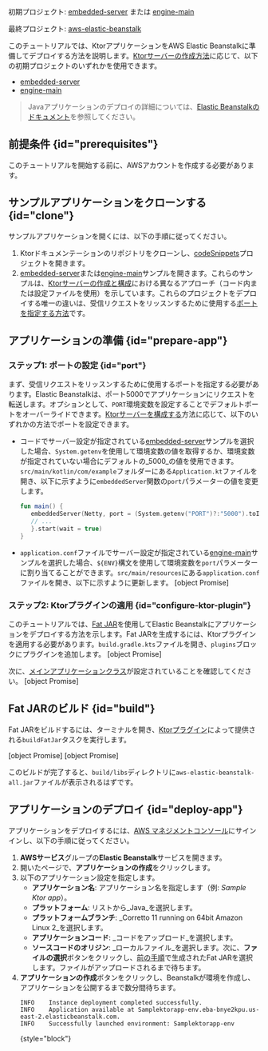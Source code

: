 [//]: # (title: AWS Elastic Beanstalk)

<show-structure for="chapter" depth="2"/>

<tldr>
<p>
<control>初期プロジェクト</control>: <a href="https://github.com/ktorio/ktor-documentation/tree/%ktor_version%/codeSnippets/snippets/embedded-server">embedded-server</a> または 
<a href="https://github.com/ktorio/ktor-documentation/tree/%ktor_version%/codeSnippets/snippets/engine-main">engine-main</a>
</p>
<p>
<control>最終プロジェクト</control>: <a href="https://github.com/ktorio/ktor-documentation/tree/%ktor_version%/codeSnippets/snippets/aws-elastic-beanstalk">aws-elastic-beanstalk</a>
</p>
</tldr>

このチュートリアルでは、KtorアプリケーションをAWS Elastic Beanstalkに準備してデプロイする方法を説明します。[Ktorサーバーの作成方法](server-create-and-configure.topic)に応じて、以下の初期プロジェクトのいずれかを使用できます。
* [embedded-server](https://github.com/ktorio/ktor-documentation/tree/%ktor_version%/codeSnippets/snippets/embedded-server)
* [engine-main](https://github.com/ktorio/ktor-documentation/tree/%ktor_version%/codeSnippets/snippets/engine-main)

> Javaアプリケーションのデプロイの詳細については、[Elastic Beanstalkのドキュメント](https://docs.aws.amazon.com/elasticbeanstalk/latest/dg/create_deploy_Java.html)を参照してください。

## 前提条件 {id="prerequisites"}
このチュートリアルを開始する前に、AWSアカウントを作成する必要があります。

## サンプルアプリケーションをクローンする {id="clone"}
サンプルアプリケーションを開くには、以下の手順に従ってください。

1. Ktorドキュメンテーションのリポジトリをクローンし、[codeSnippets](https://github.com/ktorio/ktor-documentation/tree/%ktor_version%/codeSnippets)プロジェクトを開きます。
2. [embedded-server](https://github.com/ktorio/ktor-documentation/tree/%ktor_version%/codeSnippets/snippets/embedded-server)または[engine-main](https://github.com/ktorio/ktor-documentation/tree/%ktor_version%/codeSnippets/snippets/engine-main)サンプルを開きます。これらのサンプルは、[Ktorサーバーの作成と構成](server-create-and-configure.topic)における異なるアプローチ（コード内または設定ファイルを使用）を示しています。これらのプロジェクトをデプロイする唯一の違いは、受信リクエストをリッスンするために使用する[ポートを指定する方法](#port)です。

## アプリケーションの準備 {id="prepare-app"}

### ステップ1: ポートの設定 {id="port"}

まず、受信リクエストをリッスンするために使用するポートを指定する必要があります。Elastic Beanstalkは、ポート5000でアプリケーションにリクエストを転送します。オプションとして、`PORT`環境変数を設定することでデフォルトポートをオーバーライドできます。[Ktorサーバーを構成する](server-create-and-configure.topic)方法に応じて、以下のいずれかの方法でポートを設定できます。
* コードでサーバー設定が指定されている[embedded-server](https://github.com/ktorio/ktor-documentation/tree/%ktor_version%/codeSnippets/snippets/embedded-server)サンプルを選択した場合、`System.getenv`を使用して環境変数の値を取得するか、環境変数が指定されていない場合にデフォルトの_5000_の値を使用できます。`src/main/kotlin/com/example`フォルダーにある`Application.kt`ファイルを開き、以下に示すように`embeddedServer`関数の`port`パラメーターの値を変更します。
   ```kotlin
   fun main() {
      embeddedServer(Netty, port = (System.getenv("PORT")?:"5000").toInt()) {
      // ...
      }.start(wait = true)
   }
    ```

* `application.conf`ファイルでサーバー設定が指定されている[engine-main](https://github.com/ktorio/ktor-documentation/tree/%ktor_version%/codeSnippets/snippets/engine-main)サンプルを選択した場合、`${ENV}`構文を使用して環境変数を`port`パラメーターに割り当てることができます。`src/main/resources`にある`application.conf`ファイルを開き、以下に示すように更新します。
   [object Promise]

### ステップ2: Ktorプラグインの適用 {id="configure-ktor-plugin"}
このチュートリアルでは、[Fat JAR](server-fatjar.md)を使用してElastic Beanstalkにアプリケーションをデプロイする方法を示します。Fat JARを生成するには、Ktorプラグインを適用する必要があります。`build.gradle.kts`ファイルを開き、`plugins`ブロックにプラグインを追加します。
[object Promise]

次に、[メインアプリケーションクラス](server-dependencies.topic#create-entry-point)が設定されていることを確認してください。
[object Promise]

## Fat JARのビルド {id="build"}
Fat JARをビルドするには、ターミナルを開き、[Ktorプラグイン](#configure-ktor-plugin)によって提供される`buildFatJar`タスクを実行します。

<tabs group="os">
<tab title="Linux/macOS" group-key="unix">
[object Promise]
</tab>
<tab title="Windows" group-key="windows">
[object Promise]
</tab>
</tabs>

このビルドが完了すると、`build/libs`ディレクトリに`aws-elastic-beanstalk-all.jar`ファイルが表示されるはずです。

## アプリケーションのデプロイ {id="deploy-app"}
アプリケーションをデプロイするには、[AWS マネジメントコンソール](https://aws.amazon.com/console/)にサインインし、以下の手順に従ってください。
1. **AWSサービス**グループの**Elastic Beanstalk**サービスを開きます。
2. 開いたページで、**アプリケーションの作成**をクリックします。
3. 以下のアプリケーション設定を指定します。
   * **アプリケーション名**: アプリケーション名を指定します（例: _Sample Ktor app_）。
   * **プラットフォーム**: リストから_Java_を選択します。
   * **プラットフォームブランチ**: _Corretto 11 running on 64bit Amazon Linux 2_を選択します。
   * **アプリケーションコード**: _コードをアップロード_を選択します。
   * **ソースコードのオリジン**: _ローカルファイル_を選択します。次に、**ファイルの選択**ボタンをクリックし、[前の手順](#build)で生成されたFat JARを選択します。ファイルがアップロードされるまで待ちます。
4. **アプリケーションの作成**ボタンをクリックし、Beanstalkが環境を作成し、アプリケーションを公開するまで数分間待ちます。
   ```
   INFO    Instance deployment completed successfully.
   INFO    Application available at Samplektorapp-env.eba-bnye2kpu.us-east-2.elasticbeanstalk.com.
   INFO    Successfully launched environment: Samplektorapp-env
   ```
   {style="block"}